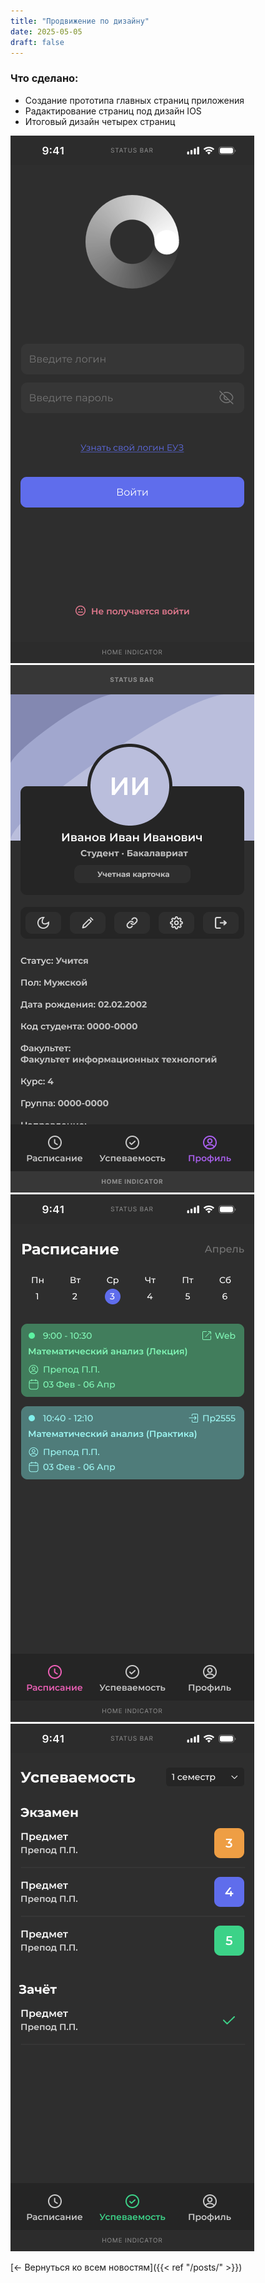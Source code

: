 ```yaml
---
title: "Продвижение по дизайну"
date: 2025-05-05
draft: false
---
```


### Что сделано:
- Создание прототипа главных страниц приложения
- Радактирование страниц под дизайн IOS
- Итоговый дизайн четырех страниц

![Авторизация](/static/images/auth.png) ![Профиль](/static/images/profile.png)  
![Расписание](/static/images/schedule.png) ![Успеваемость](/static/images/progress.png)

[← Вернуться ко всем новостям]({{< ref "/posts/" >}})
